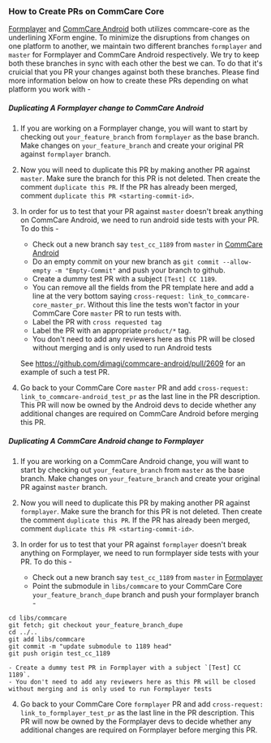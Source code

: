 ### How to Create PRs on CommCare Core

[Formplayer](https://github.com/dimagi/formplayer) and [CommCare Android](https://github.com/dimagi/commcare-android) both utilizes commcare-core as the underlining XForm engine.  To minimize the disruptions from changes on one platform to another, we maintain two different branches `formplayer` and `master` for Formplayer and CommCare Android respectively.
We try to keep both these branches in sync with each other the best we can. To do that it's cruicial that you PR your changes against both these branches. Please find more information below on how to create these PRs depending on what platform you work with - 


##### Duplicating A Formplayer change to CommCare Android

1. If you are working on a Formplayer change, you will want to start by checking out `your_feature_branch` from `formplayer` as the base branch. Make changes on `your_feature_branch` and create your original PR against `formplayer` branch.

2. Now you will need to duplicate this PR by making another PR against `master`. Make sure the branch for this PR is not deleted. Then create the comment `duplicate this PR`. If the PR has already been merged, comment `duplicate this PR <starting-commit-id>`.

3. In order for us to test that your PR against `master` doesn't break anything on CommCare Android, we need to run android side tests with your PR.
To do this - 
    - Check out a new branch say `test_cc_1189` from `master` in [CommCare Android](https://github.com/dimagi/commcare-android)
    - Do an empty commit on your new branch as `git commit --allow-empty -m "Empty-Commit"` and push your branch to github. 
    - Create a dummy test PR with a subject `[Test] CC 1189`. 
    - You can remove all the fields from the PR template here and add a line at the very bottom saying `cross-request: link_to_commcare-core_master_pr`. Without this line the tests won't factor in your CommCare Core `master` PR to run tests with. 
    - Label the PR with `cross requested tag`
    - Label the PR with an appropriate `product/*` tag.
    - You don't need to add any reviewers here as this PR will be closed without merging and is only used to run Android tests

   See https://github.com/dimagi/commcare-android/pull/2609 for an example of such a test PR. 

4. Go back to your CommCare Core `master` PR and add `cross-request: link_to_commcare-android_test_pr` as the last line in the PR description. This PR will now be owned by the Android devs to decide whether any additional changes are required on CommCare Android before merging this PR.


##### Duplicating A CommCare Android change to Formplayer

1. If you are working on a CommCare Android change, you will want to start by checking out `your_feature_branch` from `master` as the base branch. Make changes on `your_feature_branch` and create your original PR against `master` branch.

2. Now you will need to duplicate this PR by making another PR against `formplayer`. Make sure the branch for this PR is not deleted. Then create the comment `duplicate this PR`. If the PR has already been merged, comment `duplicate this PR <starting-commit-id>`.

3. In order for us to test that your PR against `formplayer` doesn't break anything on Formplayer, we need to run formplayer side tests with your PR.
To do this - 
    - Check out a new branch say `test_cc_1189` from `master` in [Formplayer](https://github.com/dimagi/formplayer)
    - Point the submodule in `libs/commcare` to your CommCare Core `your_feature_branch_dupe` branch and push your formplayer branch - 
````
cd libs/commcare
git fetch; git checkout your_feature_branch_dupe
cd ../..
git add libs/commcare
git commit -m "update submodule to 1189 head"
git push origin test_cc_1189
````
    - Create a dummy test PR in Formplayer with a subject `[Test] CC 1189`. 
    - You don't need to add any reviewers here as this PR will be closed without merging and is only used to run Formplayer tests

4. Go back to your CommCare Core `formplayer` PR and add `cross-request: link_to_formplayer_test_pr` as the last line in the PR description. This PR will now be owned by the Formplayer devs to decide whether any additional changes are required on Formplayer before merging this PR.
